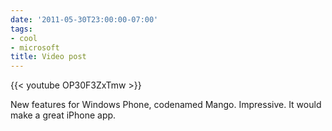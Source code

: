 ```yaml
---
date: '2011-05-30T23:00:00-07:00'
tags:
- cool
- microsoft
title: Video post
---
```


{{< youtube OP30F3ZxTmw >}}

New features for Windows Phone, codenamed Mango. Impressive. It would make a great iPhone app.
